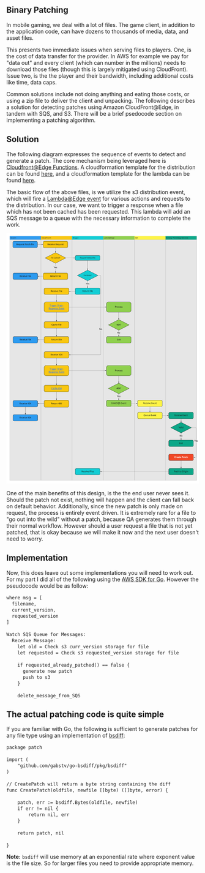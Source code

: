 ## Binary Patching

In mobile gaming, we deal with a lot of files. The game client, in addition to the application code, can have dozens to thousands of media, data, and asset files. 

This presents two immediate issues when serving files to players. One, is the cost of data transfer for the provider. In AWS for example we pay for "data out" and every client (which can number in the millions) needs to download those files (though this is largely mitigated using CloudFront). Issue two, is the the player and their bandwidth, including additional costs like time, data caps. 

Common solutions include not doing anything and eating those costs, or using a zip file to deliver the client and unpacking. The following describes a solution for detecting patches using Amazon CloudFront@Edge, in tandem with SQS, and S3. There will be a brief psedocode section on implementing a patching algorithm.

## Solution

The following diagram expresses the sequence of events to detect and generate a patch. The core mechanism being leveraged here is [Cloudfront@Edge Functions](https://docs.aws.amazon.com/AmazonCloudFront/latest/DeveloperGuide/lambda-cloudfront-trigger-events.html). A cloudformation template for the distribution can be found [here](https://github.com/iancullinane/cloud-templates/blob/master/templates/cloudfront/s3-distribution.yaml), and a cloudformation template for the lambda can be found [here](https://github.com/iancullinane/cloud-templates/blob/master/templates/lambda/sqs-lambda.yaml). 

The basic flow of the above files, is we utilize the s3 distribution event, which will fire a [Lambda@Edge event](https://docs.aws.amazon.com/AmazonCloudFront/latest/DeveloperGuide/lambda-event-structure.html#example-origin-request) for various actions and requests to the distribution. In our case, we want to trigger a response when a file which has not been cached has been requested. This lambda will add an SQS message to a queue with the necessary information to complete the work. 

![Figure 1](/assets/bin-patching-1.jpg)

One of the main benefits of this design, is the the end user never sees it. Should the patch not exist, nothing will happen and the client can fall back on default behavior. Additionally, since the new patch is only made on request, the process is entirely event driven. It is extremely rare for a file to "go out into the wild" without a patch, because QA generates them through their normal workflow. However should a user request a file that is not yet patched, that is okay because we will make it now and the next user doesn't need to worry.

## Implementation

Now, this does leave out some implementations you will need to work out. For my part I did all of the following using the [AWS SDK for Go](https://docs.aws.amazon.com/sdk-for-go/api/). However the pseudocode would be as follow:

```
where msg = [
  filename,
  current_version,
  requested_version
]

Watch SQS Queue for Messages:
  Receive Message:
    let old = Check s3 curr_version storage for file
    let requested = Check s3 requested_version storage for file
    
    if requested_already_patched() == false {
      generate new patch
      push to s3
    }

    delete_message_from_SQS
```

## The actual patching code is quite simple

If you are familiar with Go, the following is sufficient to generate patches for any file type using an implementation of [bsdiff](https://www.freebsd.org/cgi/man.cgi?query=bsdiff&sektion=1):

```
package patch

import (
	"github.com/gabstv/go-bsdiff/pkg/bsdiff"
)

// CreatePatch will return a byte string containing the diff
func CreatePatch(oldfile, newfile []byte) ([]byte, error) {

	patch, err := bsdiff.Bytes(oldfile, newfile)
	if err != nil {
		return nil, err
	}

	return patch, nil

}
```

**Note:** `bsdiff` will use memory at an exponential rate where exponent value is the file size. So for larger files you need to provide appropriate memory. 
